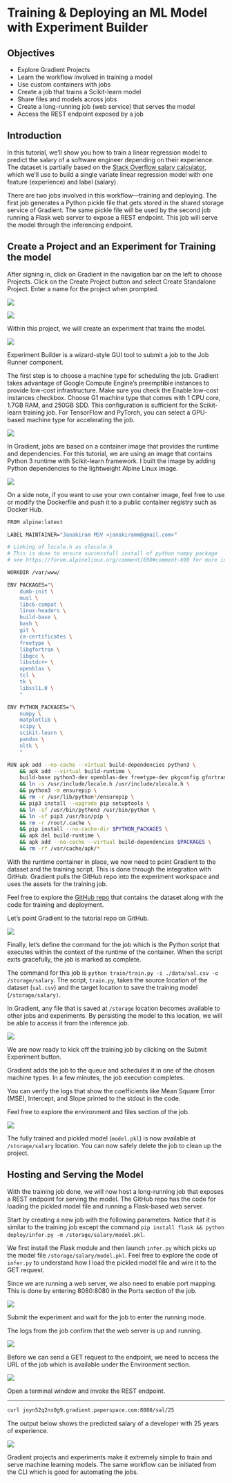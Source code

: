 # Training & Deploying an ML Model with Experiment Builder

## **Objectives**

* Explore Gradient Projects
* Learn the workflow involved in training a model
* Use custom containers with jobs
* Create a job that trains a Scikit-learn model
* Share files and models across jobs
* Create a long-running job \(web service\) that serves the model
* Access the REST endpoint exposed by a job

## **Introduction**

In this tutorial, we’ll show you how to train a linear regression model to predict the salary of a software engineer depending on their experience. The dataset is partially based on the [Stack Overflow salary calculator](https://stackoverflow.com/company/salary), which we’ll use to build a single variate linear regression model with one feature \(experience\) and label \(salary\).

There are two jobs involved in this workflow—training and deploying. The first job generates a Python pickle file that gets stored in the shared storage service of Gradient. The same pickle file will be used by the second job running a Flask web server to expose a REST endpoint. This job will serve the model through the inferencing endpoint.

## **Create a Project and an Experiment for Training the model**

After signing in, click on Gradient in the navigation bar on the left to choose Projects. Click on the Create Project button and select Create Standalone Project. Enter a name for the project when prompted.

![](https://lh3.googleusercontent.com/b7O_l1-o7eakfDg9o9qJ9g00ye58yBzNdz8GpBPe1UNMFXRLBrKGG9-ISS6ySYixM_J4K_B0sjRMB35lMCY-L5o1xy35RKoNvkK9DJRZxJwKhfcBllvGTeb8ISutT3COkilDIzZf)

![](https://lh5.googleusercontent.com/Gs3Et4WOxDpXvX3GNbpi01kzrCJRt8dz3HUAsZo3biskWeX0y_wtOP6jf8zrWlcPt9pPIkWYOg4kPWg4qDIxgWK67p4wpyoblTGLe9pJWhlH9Ic1tVWuBc1f2gIwPiDx6NALnBwq)

Within this project, we will create an experiment that trains the model.

![](https://lh4.googleusercontent.com/sT36nm05vKwzHerzVFzIIcoZkNz-y276d92Ca4COxVa-XRlbugowz1nEVBNP4d3iiqRRXbfg5xOcDlaIGEpf-gemNsF5GfuPSJsPmhqACBUWqHrpXHP5HHrMiqGQsyEHgXL8S6t4)

Experiment Builder is a wizard-style GUI tool to submit a job to the Job Runner component.

The first step is to choose a machine type for scheduling the job. Gradient takes advantage of Google Compute Engine’s preempt**i**ble instances to provide low-cost infrastructure. Make sure you check the Enable low-cost instances checkbox. Choose G1 machine type that comes with 1 CPU core, 1.7GB RAM, and 250GB SDD. This configuration is sufficient for the Scikit-learn training job. For TensorFlow and PyTorch, you can select a GPU-based machine type for accelerating the job.

![](https://lh5.googleusercontent.com/ffAyjA9PSN3z-S7yeD5csih4FBhQAIXCzbkleqeeIRyXGKsTMzo2a3T93HUYp8YFN1XaiWK6puCcKJEMdioiDvbb-uiY16zcffyhV5wNKFxFs7WBSQ4i3IYXbVwdvQkWtC9jI5Ni)

In Gradient, jobs are based on a container image that provides the runtime and dependencies. For this tutorial, we are using an image that contains Python 3 runtime with Scikit-learn framework. I built the image by adding Python dependencies to the lightweight Alpine Linux image.  

![](https://lh5.googleusercontent.com/6n0Ef8BYBstWWKppitRAmKwmiZxI17IKxcRebunmuzUxGl9OQAGJNNthSXoJhvHyWiJoeTvzK_txk_tYo1Mj3XR_vL2hd8AGBuX2ZO_-c4UVXQ6JPtYjXDQKc1bkGKc_jzyMwdDD)

On a side note, if you want to use your own container image, feel free to use or modify the Dockerfile and push it to a public container registry such as Docker Hub.

```bash
FROM alpine:latest

LABEL MAINTAINER="Janakiram MSV <janakiramm@gmail.com>"

# Linking of locale.h as xlocale.h
# This is done to ensure successfull install of python numpy package
# see https://forum.alpinelinux.org/comment/690#comment-690 for more information.

WORKDIR /var/www/

ENV PACKAGES="\
    dumb-init \
    musl \
    libc6-compat \
    linux-headers \
    build-base \
    bash \
    git \
    ca-certificates \
    freetype \
    libgfortran \
    libgcc \
    libstdc++ \
    openblas \
    tcl \
    tk \
    libssl1.0 \
    "

ENV PYTHON_PACKAGES="\
    numpy \
    matplotlib \
    scipy \
    scikit-learn \
    pandas \
    nltk \
    "

RUN apk add --no-cache --virtual build-dependencies python3 \
    && apk add --virtual build-runtime \
    build-base python3-dev openblas-dev freetype-dev pkgconfig gfortran \
    && ln -s /usr/include/locale.h /usr/include/xlocale.h \
    && python3 -m ensurepip \
    && rm -r /usr/lib/python*/ensurepip \
    && pip3 install --upgrade pip setuptools \
    && ln -sf /usr/bin/python3 /usr/bin/python \
    && ln -sf pip3 /usr/bin/pip \
    && rm -r /root/.cache \
    && pip install --no-cache-dir $PYTHON_PACKAGES \
    && apk del build-runtime \
    && apk add --no-cache --virtual build-dependencies $PACKAGES \
    && rm -rf /var/cache/apk/*

```

With the runtime container in place, we now need to point Gradient to the dataset and the training script. This is done through the integration with GitHub. Gradient pulls the GitHub repo into the experiment workspace and uses the assets for the training job.

Feel free to explore the [GitHub repo](https://github.com/janakiramm/Salary.git) that contains the dataset along with the code for training and deployment.

Let’s point Gradient to the tutorial repo on GitHub.

![](https://lh6.googleusercontent.com/HyhJ1-1p00POBKtsG4bl1axKcYQOCz880CRVrdDS9g82qb9-ptSyDYittaXOHstxraiWZd3YcNlqwUUgyAOuf3aTJY3birXJMjXYKusmeMIfQXIAvl29HXjuRHAVpm7omTr6Y82x)

Finally, let’s define the command for the job which is the Python script that executes within the context of the runtime of the container. When the script exits gracefully, the job is marked as complete.

The command for this job is `python train/train.py -i ./data/sal.csv -o /storage/salary`. The script, `train.py`, takes the source location of the dataset \(`sal.csv`\) and the target location to save the training model \(`/storage/salary)`.

In Gradient, any file that is saved at `/storage` location becomes available to other jobs and experiments. By persisting the model to this location, we will be able to access it from the inference job.

![](https://lh4.googleusercontent.com/uMi5VCHRM-bIpvMrM0lpFcVSbwTI4q3y1JdIk5w_l08hg0eKyHcaOvUlaCtIg9oTamIEgX7q3JW5dr3FeR6YW54Gd_JLM_0NDpHLVU_r7wBf-3P2xasZ6MTIuA9kAic4hsVbguEO)

We are now ready to kick off the training job by clicking on the Submit Experiment button.

Gradient adds the job to the queue and schedules it in one of the chosen machine types. In a few minutes, the job execution completes.

You can verify the logs that show the coefficients like Mean Square Error \(MSE\), Intercept, and Slope printed to the stdout in the code.

Feel free to explore the environment and files section of the job.

![](https://lh3.googleusercontent.com/XtstOTN1HDpTq-EODcD4g9iSypT70Vu_yhCTYAIdea0c4iKG0qZnC_XkjX1YAEPcH8XhmKbRryGMNIghn2m5VV3Vf8Z2f2sBYotL2j8SDosrZxiERcZGY_WylDJJUlR__GP13wLQ)

The fully trained and pickled model \(`model.pkl`\) is now available at `/storage/salary` location. You can now safely delete the job to clean up the project.

## **Hosting and Serving the Model**

With the training job done, we will now host a long-running job that exposes a REST endpoint for serving the model. The GitHub repo has the code for loading the pickled model file and running a Flask-based web server.

Start by creating a new job with the following parameters. Notice that it is similar to the training job except the command `pip install flask && python deploy/infer.py -m /storage/salary/model.pkl`.

We first install the Flask module and then launch `infer.py` which picks up the model file `/storage/salary/model.pkl`. Feel free to explore the code of `infer.py` to understand how I load the pickled model file and wire it to the GET request.

Since we are running a web server, we also need to enable port mapping. This is done by entering 8080:8080 in the Ports section of the job.

![](https://lh3.googleusercontent.com/w0SWsgKE2hQ7DlKZrKeSntlWssuVc-pz8E8mFyVxJhBll3fcmWnJrrMevU0py9PS2gtF78uRskM76G21vQvbdQuSHjBeX6uV1st_OlSdjtAflcQK2uKUrQfYEwUnvCBVgzCi5SZ0)

Submit the experiment and wait for the job to enter the running mode.

The logs from the job confirm that the web server is up and running.

![](https://lh5.googleusercontent.com/uBLUkUhS6jWYLI_UPHb5I2guMhaa4yiU9Do1VgdQ9bFBIIv3B8-xaIx51RrqSAeTuhGOLnBlV0tjSODiNkdKVoCKODjIlA01PLbFAK2x5ob7Jh6mUNS8cqlj3qVlBamGpBBrJUSp)

Before we can send a GET request to the endpoint, we need to access the URL of the job which is available under the Environment section.

![](https://lh3.googleusercontent.com/CX17z7EsfFN_q29WuZ_U0i9OZWd-jQtroixeBACAWgFeEDrwxnjjaRamvbmgnFmjZ-92uQqapA4cHFYLhglpW7wGlMMO-leYO26it9ICmTEDBg49vR0XiOtDzdUjwad0T93mm2Im)

Open a terminal window and invoke the REST endpoint.  
****

```bash
curl joyn52q2ns0g9.gradient.paperspace.com:8080/sal/25
```

The output below shows the predicted salary of a developer with 25 years of experience.

![](https://lh3.googleusercontent.com/5sA0kJRe0IK7Fk6qiffPuc-6lBH8Uv2JOljfIF_OV8I5xlGpOAPr-OEg9135evnwXYSMRzXaoy2LVO8Pwf5J-Cyg30Q1KknwbUQBVEOFfHtxqnjHs2IcxKeU2aLUINWN1Hk7VP66)

Gradient projects and experiments make it extremely simple to train and serve machine learning models. The same workflow can be initiated from the CLI which is good for automating the jobs.  



